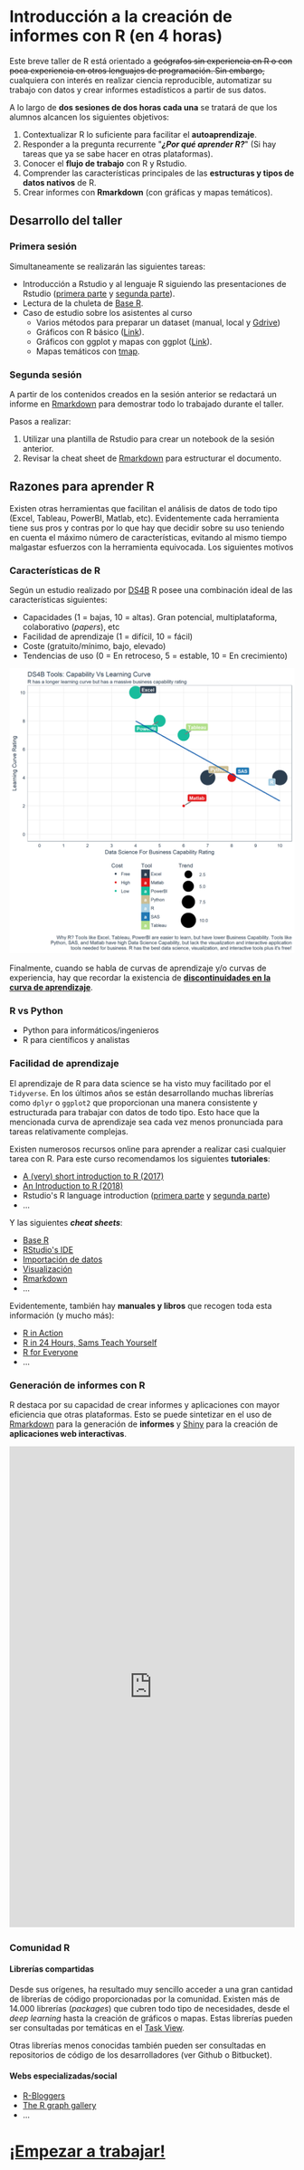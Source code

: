 # Introducción a la creación de informes con R (en 4 horas)

Este breve taller de R está orientado a ~~geógrafos sin experiencia en R o con poca experiencia en otros lenguajes de programación. Sin embargo,~~ cualquiera con interés en realizar ciencia reproducible, automatizar su trabajo con datos y crear informes estadísticos a partir de sus datos.

A lo largo de **dos sesiones de dos horas cada una** se tratará de que los alumnos alcancen los siguientes objetivos:

1. Contextualizar R lo suficiente para facilitar el **autoaprendizaje**.
2. Responder a la pregunta recurrente "***¿Por qué aprender R?***" (Si hay tareas que ya se sabe hacer en otras plataformas).
3. Conocer el **flujo de trabajo** con R y Rstudio.
4. Comprender las características principales de las **estructuras y tipos de datos nativos** de R.
5. Crear informes con **Rmarkdown** (con gráficas y mapas temáticos).

## Desarrollo del taller

### Primera sesión 

Simultaneamente se realizarán las siguientes tareas:

- Introducción a Rstudio y al lenguaje R siguiendo las presentaciones de Rstudio ([primera parte](docs/r-language-1.pdf) y [segunda parte](docs/r-language-2.pdf)).
- Lectura de la chuleta de [Base R](docs/base-r-cheat-sheet.pdf).
- Caso de estudio sobre los asistentes al curso
    - Varios métodos para preparar un dataset (manual, local y [Gdrive](https://www.r-bloggers.com/reading-data-from-google-sheets-into-r/))
    - Gráficos con R básico ([Link](https://www.harding.edu/fmccown/r/)).
    - Gráficos con ggplot y mapas con ggplot ([Link](http://r-statistics.co/Top50-Ggplot2-Visualizations-MasterList-R-Code.html)).
    - Mapas temáticos con [tmap](https://cran.r-project.org/web/packages/tmap/vignettes/tmap-nutshell.html#quick-thematic-map).


### Segunda sesión

A partir de los contenidos creados en la sesión anterior se redactará un informe en [Rmarkdown](https://rmarkdown.rstudio.com/index.html) para demostrar todo lo trabajado durante el taller.

Pasos a realizar:

1. Utilizar una plantilla de Rstudio para crear un notebook de la sesión anterior.
2. Revisar la cheat sheet de [Rmarkdown](docs/rmarkdown-cheat-sheet.pdf) para estructurar el documento.


## Razones para aprender R

Existen otras herramientas que facilitan el análisis de datos de todo tipo (Excel, Tableau, PowerBI, Matlab, etc). Evidentemente cada herramienta tiene sus pros y contras por lo que hay que decidir sobre su uso teniendo en cuenta el máximo número de características, evitando al mismo tiempo malgastar esfuerzos con la herramienta equivocada. Los siguientes motivos 

### Características de R

Según un estudio realizado por [DS4B](http://www.business-science.io/business/2017/12/27/six-reasons-to-use-R-for-business.html#appendix-1) R posee una combinación ideal de las características siguientes:

- Capacidades (1 = bajas, 10 = altas). Gran potencial, multiplataforma, colaborativo (*papers*), etc
- Facilidad de aprendizaje (1 = difícil, 10 = fácil)
- Coste (gratuito/mínimo, bajo, elevado)
- Tendencias de uso (0 = En retroceso, 5 = estable, 10 = En crecimiento)

![[source: buisiness-science.io](http://www.business-science.io/assets/ds4b_rating.png)](images/ds4b_rating.png)

Finalmente, cuando se habla de curvas de aprendizaje y/o curvas de experiencia, hay que recordar la existencia de **[discontinuidades en la curva de aprendizaje](https://en.wikipedia.org/wiki/Experience_curve_effects)**.

### R vs Python

- Python para informáticos/ingenieros
- R para científicos y analistas

### Facilidad de aprendizaje

El aprendizaje de R para data science se ha visto muy facilitado por el `Tidyverse`. En los últimos años se están desarrollando muchas librerías como `dplyr` o `ggplot2` que proporcionan una manera consistente y estructurada para trabajar con datos de todo tipo. Esto hace que la mencionada curva de aprendizaje sea cada vez menos pronunciada para tareas relativamente complejas.

Existen numerosos recursos online para aprender a realizar casi cualquier tarea con R. Para este curso recomendamos los siguientes **tutoriales**:

- [A (very) short introduction to R (2017)](docs/a-very-short-introduction-to-r.pdf)
- [An Introduction to R (2018)](docs/r-intro.pdf)
- Rstudio's R language introduction ([primera parte](docs/r-language-1.pdf) y [segunda parte](docs/r-language-2.pdf))
- ...

Y las siguientes ***cheat sheets***:

- [Base R](docs/base-r-cheat-sheet.pdf)
- [RStudio's IDE](docs/rstudio-ide-cheat-sheet.pdf)
- [Importación de datos](docs/r-data-import-cheat-sheet.pdf)
- [Visualización](docs/r-data-visualization-cheat-sheet.pdf)
- [Rmarkdown](docs/rmarkdown-cheat-sheet.pdf)
- ...

Evidentemente, también hay **manuales y libros** que recogen toda esta información (y mucho más):

- [R in Action](https://www.manning.com/books/r-in-action-second-edition?a_bid=5c2b1e1d&a_aid=RiA2ed)
- [R in 24 Hours, Sams Teach Yourself](https://www.amazon.com/24-Hours-Sams-Teach-Yourself/dp/0672338483)
- [R for Everyone](https://www.amazon.com/Everyone-Advanced-Analytics-Graphics-Addison-Wesley/dp/013454692X/)
- ...

### Generación de informes con R

R destaca por su capacidad de crear informes y aplicaciones con mayor eficiencia que otras plataformas. Esto se puede sintetizar en el uso de [Rmarkdown](https://rmarkdown.rstudio.com/lesson-14.html) para la generación de **informes** y [Shiny](http://shiny.rstudio.com/) para la creación de **aplicaciones web interactivas**.

<iframe id="example1" src="https://gallery.shinyapps.io/goog-trend-index/" style="border: none; width: 100%; height: 850px" frameborder="0"></iframe>


### Comunidad R

#### Librerías compartidas

Desde sus orígenes, ha resultado muy sencillo acceder a una gran cantidad de librerías de código proporcionadas por la comunidad. Existen más de 14.000 librerías (*packages*) que cubren todo tipo de necesidades, desde el *deep learning* hasta la creación de gráficos o mapas. Estas librerías pueden ser consultadas por temáticas en el [Task View](https://cran.r-project.org/web/views/).

Otras librerías menos conocidas también pueden ser consultadas en repositorios de código de los desarrolladores (ver Github o Bitbucket).


#### Webs especializadas/social

- [R-Bloggers](https://www.r-bloggers.com/)
- [The R graph gallery](https://www.r-graph-gallery.com/)
- ...


# [¡Empezar a trabajar!](src/r-basics.md)

